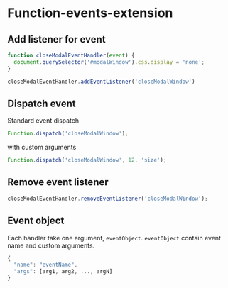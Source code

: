 # Function-events-extension

## Add listener for event
```javascript
function closeModalEventHandler(event) {
  document.querySelector('#modalWindow').css.display = 'none';
}

closeModalEventHandler.addEventListener('closeModalWindow')
```

## Dispatch event
Standard event dispatch
```javascript
Function.dispatch('closeModalWindow');
```

with custom arguments
```javascript
Function.dispatch('closeModalWindow', 12, 'size');
```

## Remove event listener
```javascript
closeModalEventHandler.removeEventListener('closeModalWindow');
```

## Event object
Each handler take one argument, `eventObject`.
`eventObject` contain event name and custom arguments.
```javascript
{
  "name": "eventName",
  "args": [arg1, arg2, ..., argN]
}
```
